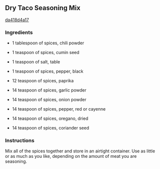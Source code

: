 ## Dry Taco Seasoning Mix

[da418d4a17](http://www.food.com/recipe/dry-taco-seasoning-mix-500469)

### Ingredients

 - 1 tablespoon of spices, chili powder

 - 1 teaspoon of spices, cumin seed

 - 1 teaspoon of salt, table

 - 1 teaspoon of spices, pepper, black

 - 12 teaspoon of spices, paprika

 - 14 teaspoon of spices, garlic powder

 - 14 teaspoon of spices, onion powder

 - 14 teaspoon of spices, pepper, red or cayenne

 - 14 teaspoon of spices, oregano, dried

 - 14 teaspoon of spices, coriander seed

### Instructions

Mix all of the spices together and store in an airtight container. Use as little or as much as you like, depending on the amount of meat you are seasoning.